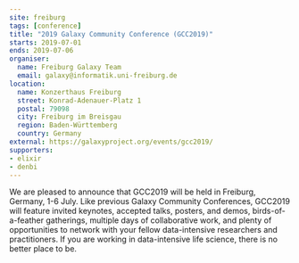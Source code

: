 ```yaml
---
site: freiburg
tags: [conference]
title: "2019 Galaxy Community Conference (GCC2019)"
starts: 2019-07-01
ends: 2019-07-06
organiser:
  name: Freiburg Galaxy Team
  email: galaxy@informatik.uni-freiburg.de
location:
  name: Konzerthaus Freiburg
  street: Konrad-Adenauer-Platz 1
  postal: 79098
  city: Freiburg im Breisgau
  region: Baden-Württemberg
  country: Germany
external: https://galaxyproject.org/events/gcc2019/
supporters:
- elixir
- denbi
---
```


We are pleased to announce that GCC2019 will be held in Freiburg, Germany, 1-6 July. Like previous Galaxy Community Conferences, GCC2019 will feature invited keynotes, accepted talks, posters, and demos, birds-of-a-feather gatherings, multiple days of collaborative work, and plenty of opportunities to network with your fellow data-intensive researchers and practitioners. If you are working in data-intensive life science, there is no better place to be.
